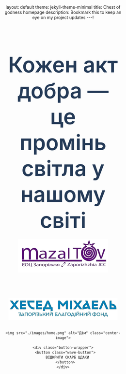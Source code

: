 ---
layout: default
theme: jekyll-theme-minimal
title: Chest of godness homepage
description: Bookmark this to keep an eye on my project updates
---!
<!DOCTYPE html>
<html lang="uk">
<head>
  <meta charset="UTF-8">
  <meta name="viewport" content="width=device-width, initial-scale=1.0">
  <meta property="og:title" content="Скриня добра">
  <meta property="og:description" content="Відкрий скарб добра, підтримай нас ще раз">
  <meta property="og:image" content="https://example.com/images/home.png">
  <meta property="og:url" content="https://example.com">
  <link href="https://fonts.googleapis.com/css2?family=Manrope:wght@600&family=Geologica:wght@700&display=swap" rel="stylesheet">
  <style>
    * { 
      box-sizing: border-box; 
    }

    html, body {
      margin: 0;
      padding: 0;
      width: 100%;
      height: 100%;
      font-family: 'Manrope', sans-serif;
      background-color: #FFFFE3;
      overflow-x: hidden;
      scroll-behavior: smooth;
    }

    body {
      display: flex;
      flex-direction: column;
      align-items: center;
      text-align: center;
    }

    .top-text, .top-caption, .center-caption, .last-caption {
      margin-top: 70px;
      padding: 20px;
      font-weight: 600;
      font-size: 70px;
      color: #243a57;
    }

    .center-caption {
      font-size: 70px;
      text-align: center;
      opacity: 1;
      transition: opacity 0.5s ease-in-out;
      margin-top: 20px;
    }

    .top-caption {
      font-size: 70px;
      margin-top: 400px;
      color: #243a57;
    }

    .last-caption {
      font-size: 70px;
      margin-top: 400px;
      color: #243a57;
    }

    .logos {
      display: flex;
      justify-content: center;
      align-items: center;
      gap: 80px;
      margin-bottom: 30px;
      flex-wrap: wrap;
    }

    .logos img {
      max-width: 700px;
      height: auto;
    }

    .center-image {
      width: 70%;
      max-height: 150vh;
      height: auto;
      margin-top: -10px;
      margin-bottom: 15px;
      z-index: 1;
    }

    .cdaka-image {
      width: 30%;
      max-height: 150vh;
      height: auto;
      margin-top: -50px;
      margin-bottom: 15px;
      z-index: 1;
    }

    .button-wrapper { 
      margin-top: 50px; 
    }

    .wave-button, .help-button {
      position: relative;
      display: inline-block;
      padding: 38px 80px;
      color: white;
      text-transform: uppercase;
      letter-spacing: 2px;
      font-size: 34px;
      overflow: hidden;
      transition: 0.2s;
      background: rgba(36, 58, 87, 1);
      border-radius: 50px;
      cursor: pointer;
      border: none;
      z-index: 10;
    }

    .wave-button:hover, .help-button:hover {
      box-shadow: 0 0 20px rgba(36, 58, 87, 1), 0 0 60px rgba(36, 58, 87, 1), 0 0 100px rgba(36, 58, 87, 1);
      transition-delay: 0.1s;
    }

    .two { 
      display: none; 
      opacity: 0; 
      transition: opacity 1s ease-in-out; 
      margin-bottom: 100px; 
    }
    
    .fly-container { 
      position: relative; 
      width: 100%; 
      max-height: 400px; 
      overflow: hidden; 
      margin: 0 auto; 
    }
    
    .final-row { 
      display: flex; 
      justify-content: center; 
      align-items: flex-start; 
      gap: 40px; 
      flex-wrap: wrap; 
    }

    .fly-item {
      width: 300px; 
      height: 300px; 
      margin-top: 100px; 
      margin-bottom: 700px;
      background-size: contain; 
      background-repeat: no-repeat; 
      background-position: center;
      opacity: 0; 
      transform: translateY(200px); 
      transition: all 0.8s ease;
      display: flex; 
      flex-direction: column; 
      align-items: center;
    }

    .fly-text { 
      position: absolute; 
      top: 40px; 
      left: 50%; 
      transform: translateX(-50%); 
      font-size: 24px; 
      font-weight: bold; 
      color: #333; 
      opacity: 0; 
      transition: opacity 1s ease; 
      z-index: 10; 
    }
    
    .fly-in { 
      opacity: 1; 
      transform: translateY(0); 
    }
    
    .text-in { 
      opacity: 1; 
    }

    .tree { 
      display: none; 
      opacity: 0; 
      transition: opacity 0.5s ease-in-out; 
      margin-bottom: 200px; 
    }
    
    .helpbutton-wrapper { 
      margin-top: 50px; 
    }

    .qr {
      width: 80%;
      display: flex;
      flex-direction: row;
      justify-content: center;
      align-items: center;
      max-width: 600px;
      height: auto;
      display: inline-block;
      margin: 73px 30px;
    }

    /* === Адаптація для мобільних === */
    @media (max-width: 768px) {
      .top-text, .top-caption, .center-caption, .last-caption {
        font-size: 28px;
        margin-top: 40px;
        padding: 10px;
      }

      .logos { 
        gap: 20px; 
        flex-direction: column; 
        justify-content: center;
        align-items: center;
      }
      
      .logos img { 
        max-width: 90%; 
      }

      .center-image { 
        width: 90%; 
      }
      
      .cdaka-image { 
        width: 70%; 
        margin-top: 0; 
      }

      .button-wrapper { 
        margin-top: 10px; 
      }

      .wave-button, .help-button {
        padding: 20px 40px;
        font-size: 18px;
      }

      .final-row { 
        gap: 20px; 
      }
      
      .fly-item {
        width: 80px;
        height: 80px;
        margin-top: 50px;
        margin-bottom: 200px;
      }

      .fly-text { 
        font-size: 16px; 
        top: 20px; 
      }

      .qr { 
        width: 80%; 
        margin: 40px 20px; 
      }
    
      .two { 
        margin-bottom: -150px; 
      }
   
      .tree { 
        margin-bottom: 100px; 
      }
    }
  </style>
</head>
<body>
<audio id="myAudio">
  <source src="./audio/hava-nagila-orchestra-clarinet-7671.mp3" type="audio/mpeg">
  Ваш браузер не підтримує аудіо.
</audio>

<section class="one">
    <div class="top-text">
      Кожен акт добра — це промінь світла у нашому світі
    </div>
<div class="logos">
  <a href="https://www.instagram.com/mazal.tov.zp/" target="_blank">
    <img src="./images/mazal.png" alt="Mazal Tov Logo">
  </a>
  
  <a href="https://www.facebook.com/HesedMichael.zp.ua/?locale=ru_RU" target="_blank">
    <img src="./images/bluelogo 1.png" alt="Хесед Міхаель Logo">
  </a>
</div>

    <img src="./images/home.png" alt="Дім" class="center-image">

    <div class="button-wrapper">
      <button class="wave-button">
        ВІДКРИТИ СКАРБ ЦДАКИ
      </button>
    </div>
  </section>

  <section class="two">
    <div class="top-caption">
      Завдяки вашій цдаці ми створюємо безпеку, силу <br> громади та майбутнє для кожного
    </div>
    <img src="./images/cdaka.png" alt="Цдака" class="cdaka-image">
        <div class="center-caption"></div>
    <div class="fly-container"></div>
  </section>

  <section class="tree">
        <div class="last-caption">
      Нехай ваша доброта повернеться до вас <br> сторицею — תִּזְכּוּ לְמִצְווֹת (тизку ле-міцвот).
    </div>
<div class="helpbutton-wrapper">
  <a href="https://next.privat24.ua/payments/form/%7B%22token%22%3A%22be0ba580-a488-4ab6-b285-4fe127c71313%22%7D" target="_blank">
    <button class="help-button">
      ПІДТРИМАТИ ЩЕ РАЗ
    </button>
  </a>
</div>
 <a href="https://www.facebook.com/JCCMazalTov/?locale=ru_RU" target="_blank">
    <img src="./images/qrmazal.png" alt="QR-код Mazal" class="qr">
</a>

<a href="https://next.privat24.ua/payments/form/%7B%22token%22%3A%22be0ba580-a488-4ab6-b285-4fe127c71313%22%7D" target="_blank">
    <img src="./images/qrhesed.png" alt="QR-код Hesed" class="qr">
</a>
   </div>
  </section>
 
<script>
document.addEventListener("DOMContentLoaded", () => {
  const button = document.querySelector('.wave-button');
  const sectionTwo = document.querySelector('.two');
  const container = document.querySelector('.fly-container');
  const caption = document.querySelector('.center-caption');
  const treeSection = document.querySelector('.tree'); 

  const items = [
    { img: './images/coin.png' },
    { img: './images/dove.png' },
    { img: './images/candle.png' },
    { img: './images/scroll.png' }
  ];

  const texts = [
    '«Слова світла, що розпалюють серця»',
    '«Пам’ятаємо. Дякуємо. Надихаємося»',
    '«Кожен вчинок — іскра добра»',
    '«Нехай доброта живе у вічності»'
  ];

  let animationStarted = false; 

  const audio = document.getElementById('myAudio');

  function animateCaptionText() {
    let index = 0;

    function changeText() {
      caption.style.opacity = '0';

      setTimeout(() => {
        caption.textContent = texts[index];
        caption.style.opacity = '1';

        index++;
        if (index < texts.length) {
          setTimeout(changeText, 2000); 
        } else {
          setTimeout(() => {
            treeSection.style.display = 'block';
            setTimeout(() => {
              treeSection.style.opacity = '1';
              treeSection.scrollIntoView({ behavior: 'smooth' });
            }, 50);
          }, 3000);
        }
      }, 500);
    }

    changeText();
  }

  button.addEventListener('click', () => {
    if (animationStarted) return;  
    animationStarted = true;       

    // Програємо аудіо при натисканні
    if (audio) {
      audio.currentTime = 0; // почати з початку
      audio.play();
    }

    sectionTwo.style.display = 'block';
    setTimeout(() => {
      sectionTwo.style.opacity = '1';
      sectionTwo.scrollIntoView({ behavior: 'smooth' });
    }, 100);

    container.innerHTML = '';

    const row = document.createElement('div');
    row.className = 'final-row';
    container.appendChild(row);

    let delay = 0;

    items.forEach((item) => {
      const wrapper = document.createElement('div');
      wrapper.className = 'fly-item';
      wrapper.style.backgroundImage = `url('${item.img}')`;

      row.appendChild(wrapper);

      setTimeout(() => {
        wrapper.classList.add('fly-in');
      }, delay);

      delay += 1200;
    });

    animateCaptionText();
  });
});
</script>
</body>
</html>
